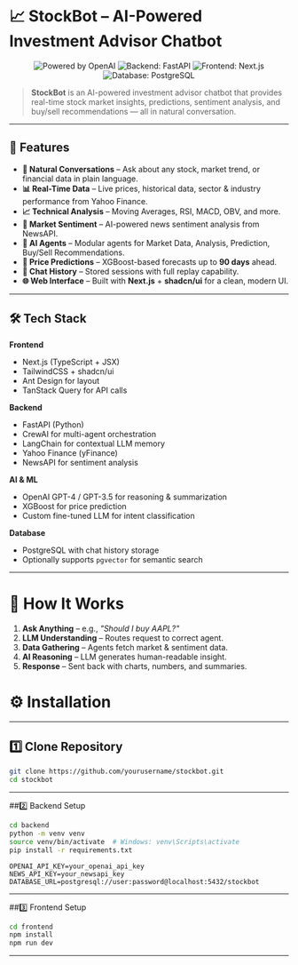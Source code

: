 # 📈 StockBot – AI-Powered Investment Advisor Chatbot

<p align="center">
  <img src="https://img.shields.io/badge/Powered%20By-OpenAI%20GPT--4-blue?style=for-the-badge&logo=openai" alt="Powered by OpenAI" />
  <img src="https://img.shields.io/badge/Backend-FastAPI-009688?style=for-the-badge&logo=fastapi" alt="Backend: FastAPI" />
  <img src="https://img.shields.io/badge/Frontend-Next.js-black?style=for-the-badge&logo=next.js" alt="Frontend: Next.js" />
  <img src="https://img.shields.io/badge/Database-PostgreSQL-316192?style=for-the-badge&logo=postgresql" alt="Database: PostgreSQL" />
</p>

> **StockBot** is an AI-powered investment advisor chatbot that provides real-time stock market insights, predictions, sentiment analysis, and buy/sell recommendations — all in natural conversation.

---

## 🚀 Features

- **💬 Natural Conversations** – Ask about any stock, market trend, or financial data in plain language.
- **📊 Real-Time Data** – Live prices, historical data, sector & industry performance from Yahoo Finance.
- **📈 Technical Analysis** – Moving Averages, RSI, MACD, OBV, and more.
- **📰 Market Sentiment** – AI-powered news sentiment analysis from NewsAPI.
- **🤖 AI Agents** – Modular agents for Market Data, Analysis, Prediction, Buy/Sell Recommendations.
- **🔮 Price Predictions** – XGBoost-based forecasts up to **90 days** ahead.
- **📂 Chat History** – Stored sessions with full replay capability.
- **🌐 Web Interface** – Built with **Next.js** + **shadcn/ui** for a clean, modern UI.

---

## 🛠️ Tech Stack

**Frontend**
- Next.js (TypeScript + JSX)
- TailwindCSS + shadcn/ui
- Ant Design for layout
- TanStack Query for API calls

**Backend**
- FastAPI (Python)
- CrewAI for multi-agent orchestration
- LangChain for contextual LLM memory
- Yahoo Finance (yFinance)
- NewsAPI for sentiment analysis

**AI & ML**
- OpenAI GPT-4 / GPT-3.5 for reasoning & summarization
- XGBoost for price prediction
- Custom fine-tuned LLM for intent classification

**Database**
- PostgreSQL with chat history storage
- Optionally supports `pgvector` for semantic search

---

# 🔮 How It Works

1. **Ask Anything** – e.g., _"Should I buy AAPL?"_
2. **LLM Understanding** – Routes request to correct agent.
3. **Data Gathering** – Agents fetch market & sentiment data.
4. **AI Reasoning** – LLM generates human-readable insight.
5. **Response** – Sent back with charts, numbers, and summaries.
# ⚙️ Installation

---

## 1️⃣ Clone Repository
```bash 
git clone https://github.com/yourusername/stockbot.git
cd stockbot
```

---
##2️⃣ Backend Setup
```bash
cd backend
python -m venv venv
source venv/bin/activate  # Windows: venv\Scripts\activate
pip install -r requirements.txt
```
```
OPENAI_API_KEY=your_openai_api_key
NEWS_API_KEY=your_newsapi_key
DATABASE_URL=postgresql://user:password@localhost:5432/stockbot
```
---
##3️⃣ Frontend Setup
```bash
cd frontend
npm install
npm run dev
```
---

